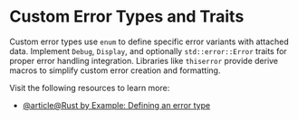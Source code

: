 # Custom Error Types and Traits

Custom error types use `enum` to define specific error variants with attached data. Implement `Debug`, `Display`, and optionally `std::error::Error` traits for proper error handling integration. Libraries like `thiserror` provide derive macros to simplify custom error creation and formatting.

Visit the following resources to learn more:

- [@article@Rust by Example: Defining an error type](https://doc.rust-lang.org/rust-by-example/error/multiple_error_types/define_error_type.html)
